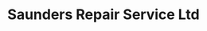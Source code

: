 ---
title: "Saunders Repair Service Ltd"
url: /marwayne/saunders-repair-service-ltd/
shop: car repair
---